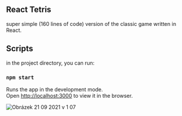 ## React Tetris

super simple (160 lines of code) version of the classic game written in React.   

## Scripts

in the project directory, you can run:

### `npm start`

Runs the app in the development mode.\
Open [http://localhost:3000](http://localhost:3000) to view it in the browser.


![Obrázek 21 09 2021 v 1 07](https://user-images.githubusercontent.com/90913755/134088145-39024fc5-2f6b-496b-a605-d8a1c39e52b8.jpg)

